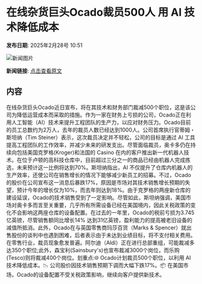 # 在线杂货巨头Ocado裁员500人 用 AI 技术降低成本

**发布日期**: 2025年2月28号 10:51

![新闻图片](https://pic.chinaz.com/picmap/202005261144319578_6.jpg)

**新闻链接**: [点击查看原文](https://www.aibase.com/zh/news/15825)

## 内容

在线杂货巨头Ocado近日宣布，将在其技术和财务部门裁减500个职位，这是该公司为降低运营成本而采取的措施。作为一家在财务上亏损的公司，Ocado正在利用人工智能（AI）技术来提升工程团队的生产力，以应对财务压力。Ocado目前的员工总数约为2万人，去年的裁员人数已经达到1000人。公司首席执行官蒂姆・斯坦纳（Tim Steiner）表示，这次裁员决定并不轻松，公司的目标是通过 AI 工具提高工程团队的工作效率，并减少未来的研发支出。尽管面临裁员，奥卡多仍在持续向包括美国克罗格(Kroger)和法国的 Casino 在内的客户推出新一代机器人技术。在位于卢顿的高科技仓库中，目前超过三分之一的商品已经由机器人完成拣选，未来预计这一比例将达到70%。斯坦纳指出，AI 不仅提升了仓库内机器人的生产效率，还使公司在销售增长的情况下能够减少新员工的招募。不过，Ocado的股价在公司宣布这一消息后暴跌17%，原因是市场对其技术销售增长预期的失望，预计今年的增长仅为10%，而去年则达到18%。由于克罗格的两座新仓库的建设延误，Ocado的技术销售受到了一定影响。尽管如此，斯坦纳强调，美国市场对奥卡多而言至关重要，几乎所有所需设备已经在美国境内，因此关税政策的变化不会影响这两座仓库的设备配置。在过去的一年里，Ocado的税前亏损为3.745亿英镑，尽管销售额同比增长14% 达到31亿英镑，盈利能力的提高被老旧设备的减值所抵消。此外，Ocado在与英国零售商玛莎百货（Marks & Spencer）就出售股份的谈判中也遇到困难，后者表示由于未达到业绩目标，将不支付相关费用。在零售行业，裁员现象愈发普遍。阿尔迪（Aldi）正在进行总部重组，可能裁减多达350个职位;此外，森宝利(Sainsbury's)也宣布裁减3000个岗位，而乐购(Tesco)则将裁减400个岗位。划重点:🌐 Ocado计划裁员500个职位，以利用 AI 技术降低成本。📉 公司股价因技术销售预期下调而大幅下跌17%。📦 在美国市场，Ocado的设备配置不受关税政策影响，继续向客户提供新技术。
